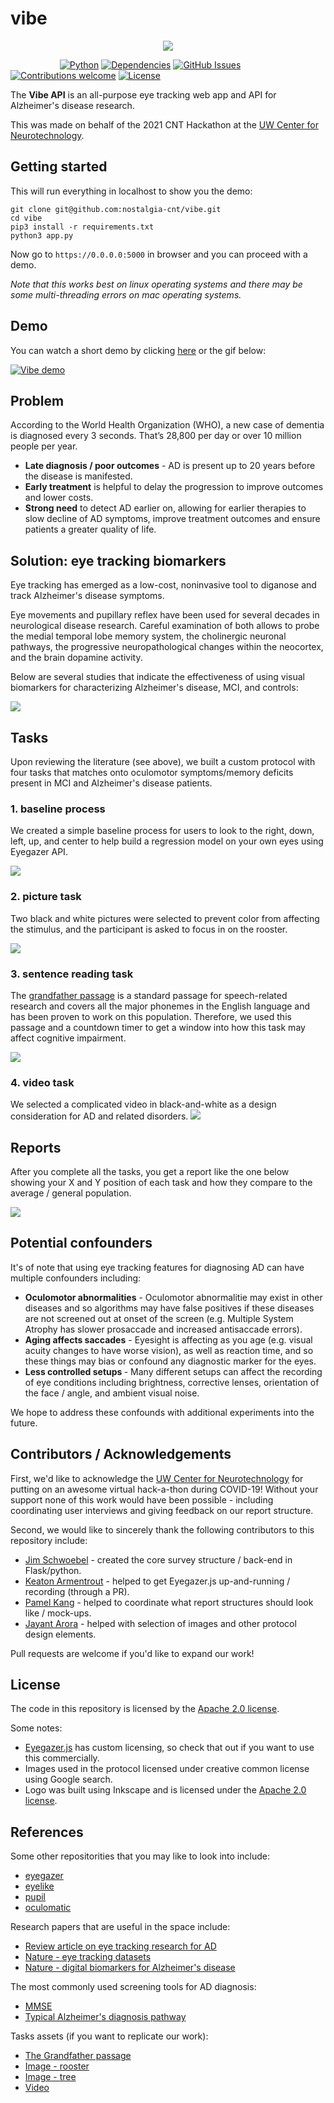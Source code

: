 # vibe

<p align="center">
  <img src="https://github.com/nostalgia-cnt/vibe/blob/main/assets/vibe.gif?raw=true">


&nbsp;&nbsp;&nbsp;&nbsp;&nbsp;&nbsp;&nbsp;&nbsp;&nbsp;&nbsp;&nbsp;&nbsp;&nbsp;&nbsp;&nbsp;&nbsp;&nbsp;&nbsp;&nbsp;
[![Python](https://img.shields.io/badge/python-v3.6+-blue.svg)](https://github.com/jim-schwoebel/allie/blob/master/Dockerfile)
[![Dependencies](https://img.shields.io/badge/dependencies-up%20to%20date-brightgreen.svg)](https://github.com/jim-schwoebel/allie/blob/master/requirements.txt)
[![GitHub Issues](https://img.shields.io/github/issues/anfederico/Clairvoyant.svg)](https://github.com/jim-schwoebel/allie/issues)
[![Contributions welcome](https://img.shields.io/badge/contributions-welcome-orange.svg)](https://github.com/jim-schwoebel/allie/projects)
[![License](https://img.shields.io/badge/license-Apache%202-blue)](https://www.apache.org/licenses/LICENSE-2.0.html)
</p>

The <strong>Vibe API</strong> is an all-purpose eye tracking web app and API for Alzheimer's disease research.

This was made on behalf of the 2021 CNT Hackathon at the [UW Center for Neurotechnology](http://www.csne-erc.org/).

## Getting started

This will run everything in localhost to show you the demo:

```
git clone git@github.com:nostalgia-cnt/vibe.git
cd vibe
pip3 install -r requirements.txt
python3 app.py
```

Now go to ```https://0.0.0.0:5000``` in browser and you can proceed with a demo.

<em>Note that this works best on linux operating systems and there may be some multi-threading errors on mac operating systems.</em>

## Demo 

You can watch a short demo by clicking [here](https://www.youtube.com/watch?v=_SEmT27oJOc&feature=youtu.be) or the gif below:

[![Vibe demo](https://github.com/nostalgia-cnt/vibe/blob/main/static/pictures/thumbnail.gif)](https://www.youtube.com/watch?v=_SEmT27oJOc&feature=youtu.be)

## Problem

According to the World Health Organization (WHO), a new case of dementia is diagnosed every 3 seconds. That’s 28,800 per day or over 10 million people per year. 
* **Late diagnosis / poor outcomes** - AD is present up to 20 years before the disease is manifested. 
* **Early treatment** is helpful to delay the progression to improve outcomes and lower costs.
* **Strong need** to detect AD earlier on, allowing for earlier therapies to slow decline of AD symptoms, improve treatment outcomes and ensure patients a greater quality of life.

## Solution: eye tracking biomarkers
Eye tracking has emerged as a low-cost, noninvasive tool to diganose and track Alzheimer's disease symptoms.

Eye movements and pupillary reflex have been used for several decades in neurological disease research. Careful examination of both allows to probe the medial temporal lobe memory system, the cholinergic neuronal pathways, the progressive neuropathological changes within the neocortex, and the brain dopamine activity.

Below are several studies that indicate the effectiveness of using visual biomarkers for characterizing Alzheimer's disease, MCI, and controls:

![](https://github.com/nostalgia-cnt/vibe/blob/main/assets/Screen%20Shot%202021-02-20%20at%205.25.43%20PM.png)

## Tasks
Upon reviewing the literature (see above), we built a custom protocol with four tasks that matches onto oculomotor symptoms/memory deficits present in MCI and Alzheimer's disease patients. 

### 1. baseline process
We created a simple baseline process for users to look to the right, down, left, up, and center to help build a regression model on your own eyes using Eyegazer API.

![](https://github.com/nostalgia-cnt/vibe/blob/main/static/pictures/baseline_front.png)

### 2. picture task
Two black and white pictures were selected to prevent color from affecting the stimulus, and the participant is asked to focus in on the rooster.

![](https://github.com/nostalgia-cnt/vibe/blob/main/static/pictures/picture_front.png)

### 3. sentence reading task
The [grandfather passage](https://www.amyspeechlanguagetherapy.com/uploads/7/5/7/4/7574967/grandfatherpassage.pdf) is a standard passage for speech-related research and covers all the major phonemes in the English language and has been proven to work on this population. Therefore, we used this passage and a countdown timer to get a window into how this task may affect cognitive impairment.

![](https://github.com/nostalgia-cnt/vibe/blob/main/static/pictures/text_front.png)
### 4. video task
We selected a complicated video in black-and-white as a design consideration for AD and related disorders.
![](https://github.com/nostalgia-cnt/vibe/blob/main/static/pictures/video_front.gif)

## Reports
After you complete all the tasks, you get a report like the one below showing your X and Y position of each task and how they compare to the average / general population.

![](https://github.com/nostalgia-cnt/vibe/blob/main/static/pictures/report_front.png)

## Potential confounders
It's of note that using eye tracking features for diagnosing AD can have multiple confounders including: 
* <strong>Oculomotor abnormalities</strong> - Oculomotor abnormalitie may exist in other diseases and so algorithms may have false positives if these diseases are not screened out at onset of the screen (e.g. Multiple System Atrophy has slower prosaccade and increased antisaccade errors).
* <strong>Aging affects saccades</strong> - Eyesight is affecting as you age (e.g. visual acuity changes to have worse vision), as well as reaction time, and so these things may bias or confound any diagnostic marker for the eyes.
* <strong>Less controlled setups </strong> - Many different setups can affect the recording of eye conditions including brightness, corrective lenses, orientation of the face / angle, and ambient visual noise.

We hope to address these confounds with additional experiments into the future.

## Contributors / Acknowledgements
First, we'd like to acknowledge the [UW Center for Neurotechnology](http://www.csne-erc.org/) for putting on an awesome virtual hack-a-thon during COVID-19! Without your support none of this work would have been possible - including coordinating user interviews and giving feedback on our report structure.

Second, we would like to sincerely thank the following contributors to this repository include:
- [Jim Schwoebel](https://github.com/jim-schwoebel) - created the core survey structure / back-end in Flask/python.
- [Keaton Armentrout](https://github.com/orgs/nostalgia-cnt/people/ksarmentrout) - helped to get Eyegazer.js up-and-running / recording (through a PR).
- [Pamel Kang](https://github.com/orgs/nostalgia-cnt/people/pamelkkang) - helped to coordinate what report structures should look like / mock-ups.
- [Jayant Arora](www.linkedin.com/in/jayant-arora-0709541b7) - helped with selection of images and other protocol design elements.

Pull requests are welcome if you'd like to expand our work! 

## License
The code in this repository is licensed by the [Apache 2.0 license](https://www.apache.org/licenses/LICENSE-2.0.html).

Some notes:
* [Eyegazer.js](https://webgazer.cs.brown.edu/) has custom licensing, so check that out if you want to use this commercially.
* Images used in the protocol licensed under creative common license using Google search.
* Logo was built using Inkscape and is licensed under the [Apache 2.0 license](https://www.apache.org/licenses/LICENSE-2.0.html).

## References
Some other repositorities that you may like to look into include:
- [eyegazer](https://github.com/brownhci/WebGazer)
- [eyelike](https://github.com/trishume/eyeLike)
- [pupil](https://github.com/pupil-labs/pupil)
- [oculomatic](https://github.com/oculomatic/oculomatic-release)

Research papers that are useful in the space include:
* [Review article on eye tracking research for AD](https://www.hindawi.com/journals/cmmm/2018/2676409/)
* [Nature - eye tracking datasets](https://www.nature.com/articles/sdata2016126)
* [Nature - digital biomarkers for Alzheimer's disease](https://www.nature.com/articles/s41746-019-0084-2)

The most commonly used screening tools for AD diagnosis:
* [MMSE](https://cgatoolkit.ca/Uploads/ContentDocuments/MMSE.pdf)
* [Typical Alzheimer's diagnosis pathway](https://www.identifyalz.com/en_us/home/early-detection-and-diagnosis/early-detection-mci-alzheimers-disease.html?cid=PPC-GOOGLE-Healthcare+Industry_Testing_Diagnosis_Unbranded_Phrase~S~PH~UB~NER~HCP~CON-alzheimers+diagnosis-NA-p55497578899&gclsrc=aw.ds&&gclid=CjwKCAiAyc2BBhAaEiwA44-wW483-D4_wAXFhQQd17vU-9Em9yj_Gyqb1yY5BavaU4s1nrgkHManBBoCGNoQAvD_BwE&gclsrc=aw.ds)

Tasks assets (if you want to replicate our work):
* [The Grandfather passage](https://www.amyspeechlanguagetherapy.com/uploads/7/5/7/4/7574967/grandfatherpassage.pdf)
* [Image - rooster](https://github.com/nostalgia-cnt/vibe/blob/main/static/pictures/rooster.png)
* [Image - tree](https://github.com/nostalgia-cnt/vibe/blob/main/static/pictures/tree.png)
* [Video](https://github.com/nostalgia-cnt/vibe/blob/main/static/videos/walking.mp4)
